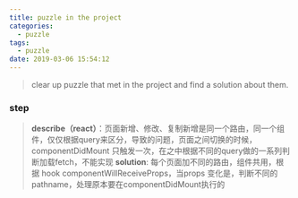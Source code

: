 ```yaml
---
title: puzzle in the project
categories:
  - puzzle
tags:
  - puzzle
date: 2019-03-06 15:54:12
---
```


> clear up puzzle that met in the project and find a solution about them.

<!-- more -->

### step  

> **describe（react）**：页面新增、修改、复制新增是同一个路由，同一个组件，仅仅根据query来区分，导致的问题，页面之间切换的时候，componentDidMount 只触发一次，在之中根据不同的query做的一系列判断加载fetch，不能实现
> **solution**: 每个页面加不同的路由，组件共用，根据 hook componentWillReceiveProps，当props 变化是，判断不同的pathname，处理原本要在componentDidMount执行的